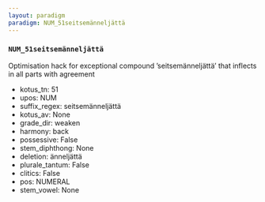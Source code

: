 ```yaml
---
layout: paradigm
paradigm: NUM_51seitsemänneljättä
---
```

### ` NUM_51seitsemänneljättä `

Optimisation hack for exceptional compound ’seitsemänneljättä’ that inflects in all parts with agreement
* kotus_tn: 51
* upos: NUM
* suffix_regex: seitsemänneljättä
* kotus_av: None
* grade_dir: weaken
* harmony: back
* possessive: False
* stem_diphthong: None
* deletion: änneljättä
* plurale_tantum: False
* clitics: False
* pos: NUMERAL
* stem_vowel: None
